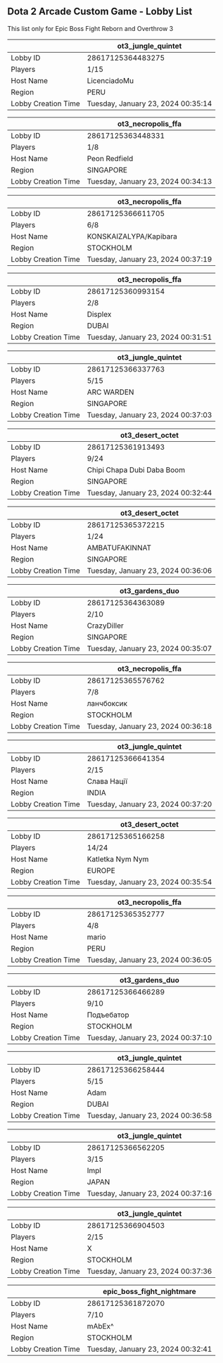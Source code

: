 ## Dota 2 Arcade Custom Game - Lobby List

This list only for Epic Boss Fight Reborn and Overthrow 3

|  | ot3_jungle_quintet |
| ------ | ------ |
| Lobby ID | 28617125364483275 |
| Players | 1/15 |
| Host Name | LicenciadoMu |
| Region | PERU |
| Lobby Creation Time | Tuesday, January 23, 2024 00:35:14 |


|  | ot3_necropolis_ffa |
| ------ | ------ |
| Lobby ID | 28617125363448331 |
| Players | 1/8 |
| Host Name | Peon Redfield |
| Region | SINGAPORE |
| Lobby Creation Time | Tuesday, January 23, 2024 00:34:13 |


|  | ot3_necropolis_ffa |
| ------ | ------ |
| Lobby ID | 28617125366611705 |
| Players | 6/8 |
| Host Name | KONSKAIZALYPA/Kapibarа |
| Region | STOCKHOLM |
| Lobby Creation Time | Tuesday, January 23, 2024 00:37:19 |


|  | ot3_necropolis_ffa |
| ------ | ------ |
| Lobby ID | 28617125360993154 |
| Players | 2/8 |
| Host Name | Displex |
| Region | DUBAI |
| Lobby Creation Time | Tuesday, January 23, 2024 00:31:51 |


|  | ot3_jungle_quintet |
| ------ | ------ |
| Lobby ID | 28617125366337763 |
| Players | 5/15 |
| Host Name | ARC WARDEN |
| Region | SINGAPORE |
| Lobby Creation Time | Tuesday, January 23, 2024 00:37:03 |


|  | ot3_desert_octet |
| ------ | ------ |
| Lobby ID | 28617125361913493 |
| Players | 9/24 |
| Host Name | Chipi Chapa Dubi Daba Boom |
| Region | SINGAPORE |
| Lobby Creation Time | Tuesday, January 23, 2024 00:32:44 |


|  | ot3_desert_octet |
| ------ | ------ |
| Lobby ID | 28617125365372215 |
| Players | 1/24 |
| Host Name | AMBATUFAKINNAT |
| Region | SINGAPORE |
| Lobby Creation Time | Tuesday, January 23, 2024 00:36:06 |


|  | ot3_gardens_duo |
| ------ | ------ |
| Lobby ID | 28617125364363089 |
| Players | 2/10 |
| Host Name | CrazyDiller |
| Region | SINGAPORE |
| Lobby Creation Time | Tuesday, January 23, 2024 00:35:07 |


|  | ot3_necropolis_ffa |
| ------ | ------ |
| Lobby ID | 28617125365576762 |
| Players | 7/8 |
| Host Name | ланчбоксик |
| Region | STOCKHOLM |
| Lobby Creation Time | Tuesday, January 23, 2024 00:36:18 |


|  | ot3_jungle_quintet |
| ------ | ------ |
| Lobby ID | 28617125366641354 |
| Players | 2/15 |
| Host Name | Слава Нації |
| Region | INDIA |
| Lobby Creation Time | Tuesday, January 23, 2024 00:37:20 |


|  | ot3_desert_octet |
| ------ | ------ |
| Lobby ID | 28617125365166258 |
| Players | 14/24 |
| Host Name | Katletka Nym Nym |
| Region | EUROPE |
| Lobby Creation Time | Tuesday, January 23, 2024 00:35:54 |


|  | ot3_necropolis_ffa |
| ------ | ------ |
| Lobby ID | 28617125365352777 |
| Players | 4/8 |
| Host Name | mario |
| Region | PERU |
| Lobby Creation Time | Tuesday, January 23, 2024 00:36:05 |


|  | ot3_gardens_duo |
| ------ | ------ |
| Lobby ID | 28617125366466289 |
| Players | 9/10 |
| Host Name | Подъебатор |
| Region | STOCKHOLM |
| Lobby Creation Time | Tuesday, January 23, 2024 00:37:10 |


|  | ot3_jungle_quintet |
| ------ | ------ |
| Lobby ID | 28617125366258444 |
| Players | 5/15 |
| Host Name | Adam |
| Region | DUBAI |
| Lobby Creation Time | Tuesday, January 23, 2024 00:36:58 |


|  | ot3_jungle_quintet |
| ------ | ------ |
| Lobby ID | 28617125366562205 |
| Players | 3/15 |
| Host Name | Impl |
| Region | JAPAN |
| Lobby Creation Time | Tuesday, January 23, 2024 00:37:16 |


|  | ot3_jungle_quintet |
| ------ | ------ |
| Lobby ID | 28617125366904503 |
| Players | 2/15 |
| Host Name | X |
| Region | STOCKHOLM |
| Lobby Creation Time | Tuesday, January 23, 2024 00:37:36 |


|  | epic_boss_fight_nightmare |
| ------ | ------ |
| Lobby ID | 28617125361872070 |
| Players | 7/10 |
| Host Name | mAbEx^ |
| Region | STOCKHOLM |
| Lobby Creation Time | Tuesday, January 23, 2024 00:32:41 |


